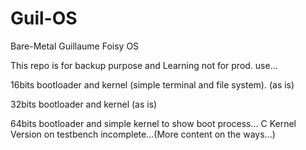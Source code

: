 # Guil-OS
 Bare-Metal Guillaume Foisy OS
 
 This repo is for backup purpose and Learning not for prod. use...
 
 16bits bootloader and kernel (simple terminal and file system).  (as is)

 32bits  bootloader and kernel (as is)

 64bits bootloader and simple kernel to show boot process...  C Kernel Version on testbench incomplete...(More content on the ways...)
